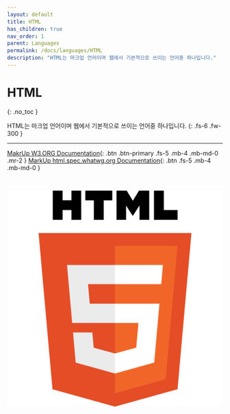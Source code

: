 ```yaml
---
layout: default
title: HTML
has_children: true
nav_order: 1
parent: Languages
permalink: /docs/languages/HTML
description: "HTML는 마크업 언어이며 웹에서 기본적으로 쓰이는 언어중 하나입니다."
---
```


# HTML
{: .no_toc }


HTML는 마크업 언어이며 웹에서 기본적으로 쓰이는 언어중 하나입니다.
{: .fs-6 .fw-300 }

---

[MakrUp W3.ORG Documentation](https://www.w3.org/MarkUp/){: .btn .btn-primary .fs-5 .mb-4 .mb-md-0 .mr-2 } [MarkUp html.spec.whatwg.org Documentation](https://html.spec.whatwg.org/){: .btn .fs-5 .mb-4 .mb-md-0 }

<br>

![HTML icon](/assets/images/HTML/HTML5_Logo_512.png)